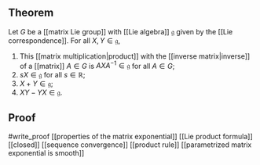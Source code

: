 ## Theorem
Let $G$ be a [[matrix Lie group]] with [[Lie algebra]] $\mathfrak g$ given by the [[Lie correspondence]]. For all $X,Y \in \mathfrak g$, 
1. This [[matrix multiplication|product]] with the [[inverse matrix|inverse]] of a [[matrix]] $A \in G$ is $AXA^{-1} \in \mathfrak g$ for all $A\in G$;
2. $sX\in \mathfrak g$ for all $s \in \mathbb R$;
3. $X+Y \in \mathfrak g$;
4. $XY-YX \in \mathfrak g$.
## Proof
#write_proof [[properties of the matrix exponential]] [[Lie product formula]]
[[closed]] [[sequence convergence]] [[product rule]] [[parametrized matrix exponential is smooth]]